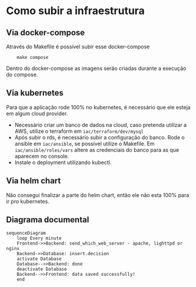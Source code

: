 # Como subir a infraestrutura

## Via docker-compose

Através do Makefile é possível subir esse docker-compose

```
    make compose
```

Dentro do docker-compose as imagens serão criadas durante a execução do compose.

## Via kubernetes

Para que a aplicação rode 100% no kubernetes, é necessário que ele esteja em algum cloud provider.

- Necessário criar um banco de dados na cloud, caso pretenda utilizar a AWS, utilize o terraform em `iac/terraform/dev/mysql`
- Após subir o rds, é necessário subir a configuração do banco. Rode o ansible em `iac/ansible`, se possível utilize o Makefile. Em `iac/ansible/roles/vars` altere as credenciais do banco para as que aparecem no console. 
- Instale o deployment utilizando kubectl.

## Via helm chart

Não consegui finalizar a parte do helm chart, então ele não esta 100% para ir pro kubernetes.

## Diagrama documental

```mermaid
sequenceDiagram
    loop Every minute
    Frontend->>Backend: send_which_web_server - apache, lighttpd or nginx
    Backend->>Database: insert.decision
    activate Database
    Database-->>Backend: done
    deactivate Database
    Backend-->>Frontend: data saved successfully!
    end
```